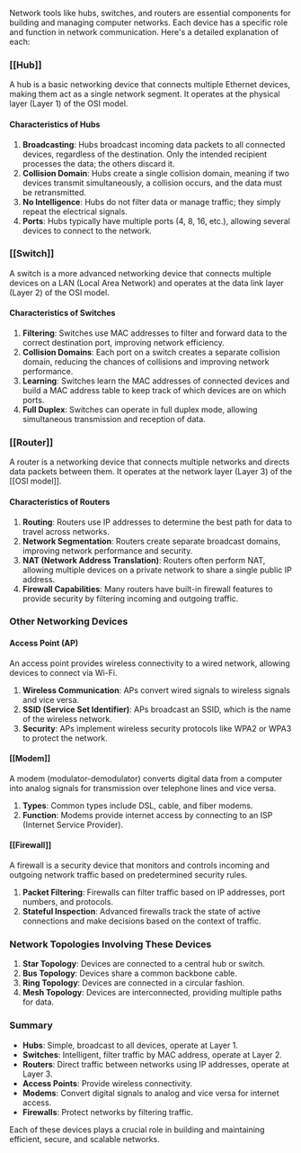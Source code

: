 
Network tools like hubs, switches, and routers are essential components for building and managing computer networks. Each device has a specific role and function in network communication. Here's a detailed explanation of each:

### [[Hub]]

A hub is a basic networking device that connects multiple Ethernet devices, making them act as a single network segment. It operates at the physical layer (Layer 1) of the OSI model.

#### Characteristics of Hubs

1. **Broadcasting**: Hubs broadcast incoming data packets to all connected devices, regardless of the destination. Only the intended recipient processes the data; the others discard it.
2. **Collision Domain**: Hubs create a single collision domain, meaning if two devices transmit simultaneously, a collision occurs, and the data must be retransmitted.
3. **No Intelligence**: Hubs do not filter data or manage traffic; they simply repeat the electrical signals.
4. **Ports**: Hubs typically have multiple ports (4, 8, 16, etc.), allowing several devices to connect to the network.

### [[Switch]]

A switch is a more advanced networking device that connects multiple devices on a LAN (Local Area Network) and operates at the data link layer (Layer 2) of the OSI model.

#### Characteristics of Switches

1. **Filtering**: Switches use MAC addresses to filter and forward data to the correct destination port, improving network efficiency.
2. **Collision Domains**: Each port on a switch creates a separate collision domain, reducing the chances of collisions and improving network performance.
3. **Learning**: Switches learn the MAC addresses of connected devices and build a MAC address table to keep track of which devices are on which ports.
4. **Full Duplex**: Switches can operate in full duplex mode, allowing simultaneous transmission and reception of data.

### [[Router]]

A router is a networking device that connects multiple networks and directs data packets between them. It operates at the network layer (Layer 3) of the [[OSI model]].

#### Characteristics of Routers

1. **Routing**: Routers use IP addresses to determine the best path for data to travel across networks.
2. **Network Segmentation**: Routers create separate broadcast domains, improving network performance and security.
3. **NAT (Network Address Translation)**: Routers often perform NAT, allowing multiple devices on a private network to share a single public IP address.
4. **Firewall Capabilities**: Many routers have built-in firewall features to provide security by filtering incoming and outgoing traffic.

### Other Networking Devices

#### Access Point (AP)

An access point provides wireless connectivity to a wired network, allowing devices to connect via Wi-Fi.

1. **Wireless Communication**: APs convert wired signals to wireless signals and vice versa.
2. **SSID (Service Set Identifier)**: APs broadcast an SSID, which is the name of the wireless network.
3. **Security**: APs implement wireless security protocols like WPA2 or WPA3 to protect the network.

#### [[Modem]]

A modem (modulator-demodulator) converts digital data from a computer into analog signals for transmission over telephone lines and vice versa.

1. **Types**: Common types include DSL, cable, and fiber modems.
2. **Function**: Modems provide internet access by connecting to an ISP (Internet Service Provider).

#### [[Firewall]]

A firewall is a security device that monitors and controls incoming and outgoing network traffic based on predetermined security rules.

1. **Packet Filtering**: Firewalls can filter traffic based on IP addresses, port numbers, and protocols.
2. **Stateful Inspection**: Advanced firewalls track the state of active connections and make decisions based on the context of traffic.

### Network Topologies Involving These Devices

1. **Star Topology**: Devices are connected to a central hub or switch.
2. **Bus Topology**: Devices share a common backbone cable.
3. **Ring Topology**: Devices are connected in a circular fashion.
4. **Mesh Topology**: Devices are interconnected, providing multiple paths for data.

### Summary

- **Hubs**: Simple, broadcast to all devices, operate at Layer 1.
- **Switches**: Intelligent, filter traffic by MAC address, operate at Layer 2.
- **Routers**: Direct traffic between networks using IP addresses, operate at Layer 3.
- **Access Points**: Provide wireless connectivity.
- **Modems**: Convert digital signals to analog and vice versa for internet access.
- **Firewalls**: Protect networks by filtering traffic.

Each of these devices plays a crucial role in building and maintaining efficient, secure, and scalable networks.